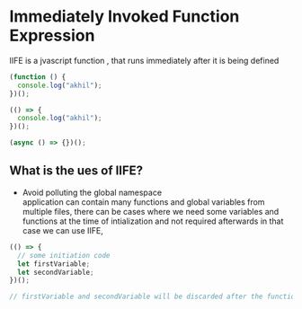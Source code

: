 # Immediately Invoked Function Expression

IIFE is a jvascript function , that runs immediately after it is being defined

```js
(function () {
  console.log("akhil");
})();

(() => {
  console.log("akhil");
})();

(async () => {})();
```

## What is the ues of IIFE?

- Avoid polluting the global namespace  
  application can contain many functions and global variables from multiple files, there can be cases where we need some variables and functions at the time of intialization and not required afterwards in that case we can use IIFE,

```js
(() => {
  // some initiation code
  let firstVariable;
  let secondVariable;
})();

// firstVariable and secondVariable will be discarded after the function is executed
```
